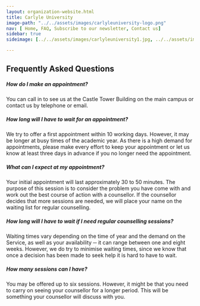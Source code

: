 ```yaml
---
layout: organization-website.html
title: Carlyle University
image-path: "../../assets/images/carlyleuniversity-logo.png"
nav: [ Home, FAQ, Subscribe to our newsletter, Contact us]
sidebar: true
sideimage: [../../assets/images/carlyleuniversity1.jpg, ../../assets/images/carlyleuniversity2.jpg, ../../assets/images/carlyleuniversity3.jpg]

---
```

## Frequently Asked Questions

##### **How do I make an appointment?**

You can call in to see us at the Castle Tower Building on the main campus or contact us by telephone or email.

##### **How long will I have to wait for an appointment?**

We try to offer a first appointment within 10 working days. However, it may be longer at busy times of the academic year. As there is a high demand for appointments, please make every effort to keep your appointment or let us know at least three days in advance if you no longer need the appointment.

##### **What can I expect at my appointment?**

Your initial appointment will last approximately 30 to 50 minutes. The purpose of this session is to consider the problem you have come with and work out the best course of action with a counsellor. If the counsellor decides that more sessions are needed, we will place your name on the waiting list for regular counselling.

##### **How long will I have to wait if I need regular counselling sessions?**

Waiting times vary depending on the time of year and the demand on the Service, as well as your availability ─ it can range between one and eight weeks. However, we do try to minimise waiting times, since we know that once a decision has been made to seek help it is hard to have to wait.

##### **How many sessions can I have?**

You may be offered up to six sessions. However, it might be that you need to carry on seeing your counsellor for a longer period. This will be something your counsellor will discuss with you.

